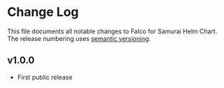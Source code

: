 # Change Log

This file documents all notable changes to Falco for Samurai Helm Chart. The release
numbering uses [semantic versioning](http://semver.org).

## v1.0.0

 * First public release
